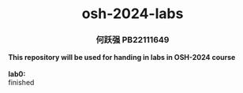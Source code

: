 # <center> osh-2024-labs
### <center> 何跃强 PB22111649
**This repository will be used for handing in labs in OSH-2024 course**\
\
**lab0:**\
finished
